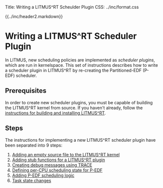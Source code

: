 Title:  Writing a LITMUS^RT Scheulder Plugin
CSS:    ../inc/format.css

{{../inc/header2.markdown}}

Writing a LITMUS^RT Scheduler Plugin
====================================

In LITMUS, new scheduling policies are implemented as *scheduler plugins*, which are run in kernelspace. This set of instructions describes how to write a scheduler plugin in LITMUS^RT by re-creating the Partitioned-EDF (P-EDF) scheduler.

## Prerequisites

In order to create new scheduler plugins, you must be capable of building the LITMUS^RT kernel from source. If you haven't already, follow the [instructions for building and installing LITMUS^RT](../installation.html).

## Steps

The instructions for implementing a new LITMUS^RT scheduler plugin have been separated into 9 steps:

 1. [Adding an empty source file to the LITMUS^RT kernel](plugin_step_1.html)
 2. [Adding stub functions for a LITMUS^RT plugin](plugin_step_2.html)
 3. [Creating debug messages using TRACE](plugin_step_3.html)
 4. [Defining per-CPU scheduling state for P-EDF](plugin_step_4.html)
 5. [Adding P-EDF scheduling logic](plugin_step_5.html)
 6. [Task state changes](plugin_step_6.html)
